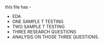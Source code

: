 this file has -
- EDA
- ONE SAMPLE T TESTING
- TWO SAMPLE T TESTING
- THREE RESEARCH QUESTIONS
- ANALYSIS ON THOSE THREE QUESTIONS.

